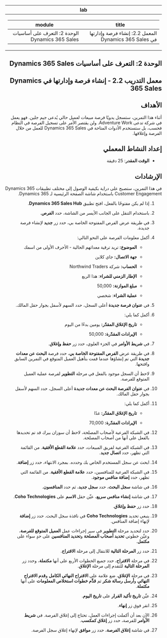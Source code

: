 ﻿<div id="readme" class="Box-body readme blob js-code-block-container p-5 p-xl-6 gist-border-0" dir="rtl">
    <article class="markdown-body entry-content container-lg" itemprop="text"><table>
  <thead>
  <tr>
  <th>lab</th>
  </tr>
  </thead>
  <tbody>
  <tr>
  <td><div><table>
  <thead>
  <tr>
  <th>title</th>
  <th>module</th>
  </tr>
  </thead>
  <tbody>
  <tr>
  <td><div>المعمل 2.2: إنشاء فرصة وإدارتها في Dynamics 365 Sales</div></td>
  <td><div>الوحدة 2: التعرف على أساسيات Dynamics 365 Sales</div></td>
  </tr>
  </tbody>
</table>
</div></td>
  </tr>
  </tbody>
</table>

الوحدة 2: التعرف على أساسيات Dynamics 365 Sales
========================

## معمل التدريب 2.2 - إنشاء فرصة وإدارتها في Dynamics 365 Sales 

## الأهداف

أثناء هذا التمرين، ستسجل يدويًا فرصة مبيعات لعميل حالي يُدعى جيم جلين. فهو يعمل في شركة تدعى Adventure Work. ولن يقتصر الأمر على تسجيل الفرصة في النظام فحسب، بل ستستخدم الأدوات المتاحة في Dynamics 365 Sales للعمل من خلال الفرصة وإغلاقها.


## إعداد النشاط المعملي

  - **الوقت المقدر**: 25 دقيقة

## الإرشادات

في هذا التمرين، ستصبح على دراية بكيفية الوصول إلى مختلف تطبيقات Dynamics 365 Customer Engagement باستخدام شاشة الصفحة الرئيسية لـ Dynamics 365. 

1. إذا لم يكن مفتوحًا بالفعل، افتح تطبيق **Dynamics 365 Sales Hub**. 

2. باستخدام التنقل على الجانب الأيسر من الشاشة، حدد **الفرص**. 

3. في طريقة عرض الفرص المفتوحة الخاصة بي، حدد زر **جديد** لإنشاء فرصة جديدة.

4. أكمل معلومات الفرصة على النحو التالي:

	- **الموضوع:** تريد ترقية معداتهم الحالية - الأحرف الأولى من اسمك

	- **جهة الاتصال:** جاي كلاين

	- **الحساب:** شركة Northwind Traders

	- **الإطار الزمني للشراء**: هذا الربع

	- **مبلغ الموازنة:** 50,000

	- **عملية الشراء**: شخصي

5. في **عنوان فرصة جديدة** أعلى السجل، حدد السهم لأسفل بجوار حقل المالك. 

6. أكمل كما يلي:

	- **تاريخ الإغلاق المقدّر:** يومين بدءًا من اليوم

	- **الإيرادات المقدّرة:** 50,000

7. في **شريط الأوامر** في الجزء العلوي، حدد زر **حفظ وإغلاق**. 

8. في طريقة عرض **الفرص المفتوحة الخاصة بي**، حدد فرصة **البحث عن معدات جديدة** التي تم إنشاؤها عندما قمت بتأهيل العميل المتوقع في التمرين السابق وافتحها. 

9. لاحظ أن السجل موجود بالفعل في مرحلة **التطوير** لفرصة عملية العميل المتوقع للفرصة. 

10. في **عنوان الفرصة البحث عن معدات جديدة** أعلى السجل، حدد السهم لأسفل بجوار حقل المالك. 

11. أكمل كما يلي:

	- **تاريخ الإغلاق المقدّر:** غدًا

	- **الإيرادات المقدّرة:** 70,000

12. في الشبكة الفرعية لأصحاب المصلحة، لاحظ أن سوزان بيرك قد تم تحديدها بالفعل على أنها من أصحاب المصلحة. 

13. في الشبكة الفرعية لفريق المبيعات، حدد **علامة القطع الأفقية**. من القائمة التي تظهر، حدد **اتصال جديد**. 

14. ابحث عن سجل المستخدم الخاص بك وحدده. بمجرد الانتهاء، حدد زر **إضافة**. 

15. في الشبكة الفرعية للمنافسين، حدد **علامة القطع الأفقية**. من القائمة التي تظهر، حدد **إضافة منافس موجود**. 

16. في شاشة **سجل البحث**، حدد **سجل جديد**، ثم حدد **المنافسون**.

17. في شاشة **إنشاء منافس سريع**، عيِّن حقل **الاسم** على **Coho Technologies**.

18. حدد زر **حفظ وإغلاق**.

19. ينبغي تحديد **Coho Technologies** في نافذة سجل البحث. حدد زر **إضافة** لإنهاء إضافة المنافس. 

20. حدد لتحديد مرحلة **التطوير** في سير إجراءات عمل **العميل المتوقع للفرصة**، وعيِّن خطوتي **تحديد أصحاب المصلحة** و**تحديد المنافسين** على حدٍ سواء على **مكتمل**. 

21. حدد زر **المرحلة التالية** للانتقال إلى مرحلة **الاقتراح**.

22. في مرحلة **الاقتراح**، حدد جميع الخطوات الأربع على أنها **مكتملة**، وحدد زر **المرحلة التالية** للتقدم إلى مرحلة **الإغلاق**. 

23. في مرحلة **الإغلاق**، ضع علامة على **الاقتراح النهائي الكامل** و**قدم الاقتراح النهائي** و**أرسل رسالة شكر** ثم **قدِّم خطوات استخلاص المعلومات** على أنها **مكتملة**. 

24. عيِّن **تاريخ تأكيد القرار** على **تاريخ اليوم**. 

25. انقر فوق زر **إنهاء**. 

26. الآن بعد أن أكملت إجراءات العمل، تحتاج إلى إغلاق الفرصة. في **شريط الأوامر** للفرصة، حدد زر **إغلاق كمكسب**. 

27. في شاشة **إغلاق الفرصة**، حدد زر **موافق** لإنهاء إغلاق سجل الفرصة. 
